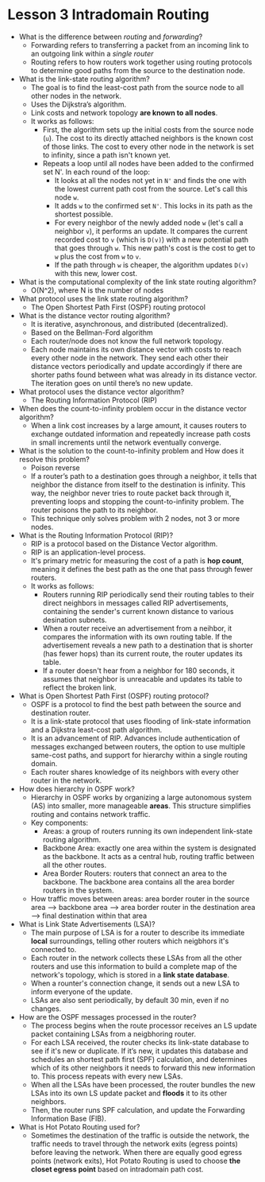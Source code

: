 # Lesson 3 Intradomain Routing

- What is the difference between *routing* and *forwarding*?
    - Forwarding refers to transferring a packet from an incoming link to an outgoing link within a *single router*
    - Routing refers to how routers work together using routing protocols to determine good paths from the source to the destination node.
- What is the link-state routing algorithm?
    - The goal is to find the least-cost path from the source node to all other nodes in the network. 
    - Uses the Dijkstra’s algorithm. 
    - Link costs and network topology **are known to all nodes**. 
    - It works as follows:
        - First, the algorithm sets up the initial costs from the source node (`u`). The cost to its directly attached neighbors is the known cost of those links. The cost to every other node in the network is set to infinity, since a path isn't known yet.
        - Repeats a loop until all nodes have been added to the confirmed set N'. In each round of the loop:
            - It looks at all the nodes not yet in `N'` and finds the one with the lowest current path cost from the source. Let's call this node `w`.
            - It adds `w` to the confirmed set `N'`. This locks in its path as the shortest possible.
            - For every neighbor of the newly added node `w` (let's call a neighbor `v`), it performs an update. It compares the current recorded cost to `v` (which is `D(v)`) with a new potential path that goes through `w`. This new path's cost is the cost to get to `w` plus the cost from `w` to `v`.
            - If the path through `w` is cheaper, the algorithm updates `D(v)` with this new, lower cost.
- What is the computational complexity of the link state routing algorithm?
    - O(N^2), where N is the number of nodes
- What protocol uses the link state routing algorithm?
    - The Open Shortest Path First (OSPF) routing protocol
- What is the distance vector routing algorithm?
    - It is iterative, asynchronous, and distributed (decentralized). 
    - Based on the Bellman-Ford algorithm
    - Each router/node does not know the full network topology.
    - Each node maintains its own distance vector with costs to reach every other node in the network. They send each other their distance vectors periodically and update accordingly if there are shorter paths found between what was already in its distance vector. The iteration goes on until there’s no new update.
- What protocol uses the distance vector algorithm?
    - The Routing Information Protocol (RIP)
- When does the count-to-infinity problem occur in the distance vector algorithm?
    - When a link cost increases by a large amount, it causes routers to exchange outdated information and repeatedly increase path costs in small increments until the network eventually converge.
- What is the solution to the count-to-infinity problem and How does it resolve this problem?
    - Poison reverse
    - If a router’s path to a destination goes through a neighbor, it tells that neighbor the distance from itself to the destination is infinity. This way, the neighbor never tries to route packet back through it, preventing loops and stopping the count-to-infinity problem. The router poisons the path to its neighbor.
    - This technique only solves problem with 2 nodes, not 3 or more nodes.
- What is the Routing Information Protocol (RIP)?
    - RIP is a protocol based on the Distance Vector algorithm.
    - RIP is an application-level process.
    - It's primary metric for measuring the cost of a path is **hop count**, meaning it defines the best path as the one that pass through fewer routers.
    - It works as follows:
        - Routers running RIP periodically send their routing tables to their direct neighbors in messages called RIP advertisements, containing the sender's current known distance to various desination subnets.
        - When a router receive an advertisement from a neihbor, it compares the information with its own routing table. If the advertisement reveals a new path to a destination that is shorter (has fewer hops) than its current route, the router updates its table.
        - If a router doesn't hear from a neighbor for 180 seconds, it assumes that neighbor is unreacable and updates its table to reflect the broken link.
- What is Open Shortest Path First (OSPF) routing protocol?
    - OSPF is a protocol to find the best path between the source and destination router. 
    - It is a link-state protocol that uses flooding of link-state information and a Dijkstra least-cost path algorithm. 
    - It is an advancement of RIP. Advances include authentication of messages exchanged between routers, the option to use multiple same-cost paths, and support for hierarchy within a single routing domain.
    - Each router shares knowledge of its neighbors with every other router in the network.
- How does hierarchy in OSPF work?
    - Hierarchy in OSPF works by organizing a large autonomous system (AS) into smaller, more manageable **areas**. This structure simplifies routing and contains network traffic.
    - Key components:
        - Areas: a group of routers running its own independent link-state routing algorithm.
        - Backbone Area: exactly one area within the system is designated as the backbone. It acts as a central hub, routing traffic between all the other routes.
        - Area Border Routers: routers that connect an area to the backbone. The backbone area contains all the area border routers in the system.
    - How traffic moves between areas: area border router in the source area --> backbone area --> area border router in the destination area --> final destination within that area
- What is Link State Advertisements (LSA)?
    - The main purpose of LSA is for a router to describe its immediate **local** surroundings, telling other routers which neigbhors it's connected to.
    - Each router in the network collects these LSAs from all the other routers and use this information to build a complete map of the network's topology, which is stored in a **link state database**. 
    - When a rounter's connection change, it sends out a new LSA to inform everyone of the update.
    - LSAs are also sent periodically, by default 30 min, even if no changes.
- How are the OSPF messages processed in the router?
    - The process begins when the route processor receives an LS update packet containing LSAs from a neigbhoring router.
    - For each LSA received, the router checks its link-state database to see if it's new or duplicate. If it’s new, it updates this database and schedules an shortest path first (SPF) calculation, and determines which of its other neighbors it needs to forward this new information to. This process repeats with every new LSAs.
    - When all the LSAs have been processed, the router bundles the new LSAs into its own LS update packet and **floods** it to its other neighbors. 
    - Then, the router runs SPF calculation, and update the Forwarding Information Base (FIB).
- What is Hot Potato Routing used for?
    - Sometimes the destination of the traffic is outside the network, the traffic needs to travel through the network exits (egress points) before leaving the network. When there are equally good egress points (network exits), Hot Potato Routing is used to choose **the closet egress point** based on intradomain path cost.